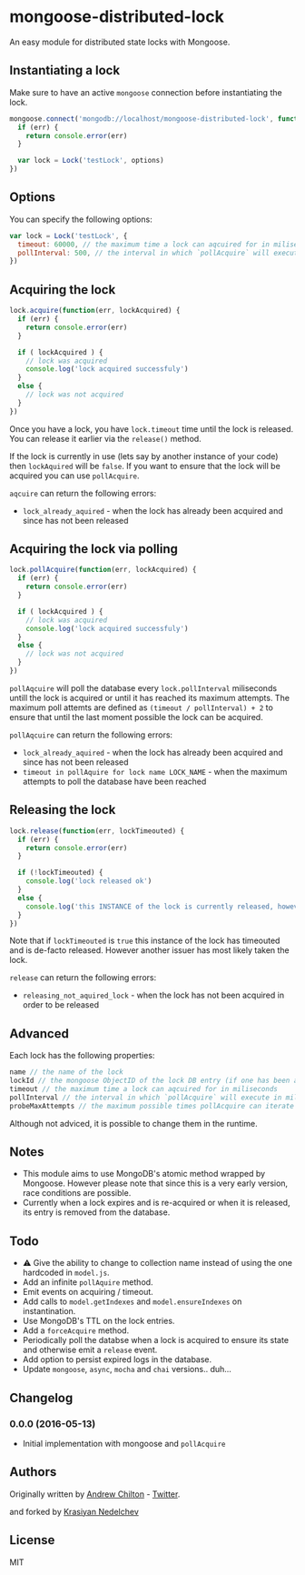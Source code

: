 # mongoose-distributed-lock #

An easy module for distributed state locks with Mongoose.

## Instantiating a lock ##

Make sure to have an active `mongoose` connection before instantiating the lock.

```js
mongoose.connect('mongodb://localhost/mongoose-distributed-lock', function(err, connection) {
  if (err) {
    return console.error(err)
  }

  var lock = Lock('testLock', options)
})
```

## Options ##

You can specify the following options:

```js
var lock = Lock('testLock', {
  timeout: 60000, // the maximum time a lock can aqcuired for in miliseconds before granting it to other issues is possible again; defaults to 60000
  pollInterval: 500, // the interval in which `pollAcquire` will execute in miliseconds; default to 500
})
```

## Acquiring the lock ##

```js
lock.acquire(function(err, lockAcquired) {
  if (err) {
    return console.error(err)
  }

  if ( lockAcquired ) {
    // lock was acquired
    console.log('lock acquired successfuly')
  }
  else {
    // lock was not acquired
  }
})
```

Once you have a lock, you have `lock.timeout` time until the lock is released. You can release it earlier via the `release()` method.

If the lock is currently in use (lets say by another instance of your code) then `lockAquired` will be `false`. If you want to ensure that the lock will be acquired you can use `pollAcquire`.

`aqcuire` can return the following errors:

- `lock_already_aquired` - when the lock has already been acquired and since has not been released


## Acquiring the lock via polling ##

```js
lock.pollAcquire(function(err, lockAcquired) {
  if (err) {
    return console.error(err)
  }

  if ( lockAcquired ) {
    // lock was acquired
    console.log('lock acquired successfuly')
  }
  else {
    // lock was not acquired
  }
})
```

`pollAqcuire` will poll the database every `lock.pollInterval` miliseconds untill the lock is acquired or until it has reached its maximum attempts. The maximum poll attemts are defined as `(timeout / pollInterval) + 2` to ensure that until the last moment possible the lock can be acquired.

`pollAqcuire` can return the following errors:

- `lock_already_aquired` - when the lock has already been acquired and since has not been released
- `timeout in pollAquire for lock name LOCK_NAME` - when the maximum attempts to poll the database have been reached

## Releasing the lock ##

```js
lock.release(function(err, lockTimeouted) {
  if (err) {
    return console.error(err)
  }

  if (!lockTimeouted) {
    console.log('lock released ok')
  }
  else {
    console.log('this INSTANCE of the lock is currently released, however the lock has probably timeouted')
  }
})
```

Note that if `lockTimeouted` is `true` this instance of the lock has timeouted and is de-facto released. However another issuer has most likely taken the lock.

`release` can return the following errors:

- `releasing_not_aquired_lock` - when the lock has not been acquired in order to be released

## Advanced ##

Each lock has the following properties:

```js
name // the name of the lock
lockId // the mongoose ObjectID of the lock DB entry (if one has been acquired)
timeout // the maximum time a lock can aqcuired for in miliseconds
pollInterval // the interval in which `pollAcquire` will execute in miliseconds
probeMaxAttempts // the maximum possible times pollAcquire can iterate before returning a timeout error
```

Although not adviced, it is possible to change them in the runtime.

## Notes ##

- This module aims to use MongoDB's atomic method wrapped by Mongoose. However please note that since this is a very early version, race conditions are possible.
- Currently when a lock expires and is re-acquired or when it is released, its entry is removed from the database.

## Todo ##

- :warning: Give the ability to change to collection name instead of using the one hardcoded in `model.js`.
- Add an infinite `pollAquire` method.
- Emit events on acquiring / timeout.
- Add calls to `model.getIndexes` and `model.ensureIndexes` on instantination.
- Use MongoDB's TTL on the lock entries.
- Add a `forceAcquire` method.
- Periodically poll the databse when a lock is acquired to ensure its state and otherwise emit a `release` event.
- Add option to persist expired logs in the database.
- Update `mongoose`, `async`, `mocha` and `chai` versions.. duh...

## Changelog ##

### 0.0.0 (2016-05-13) ###

- Initial implementation with mongoose and `pollAcquire`

## Authors ##

Originally written by [Andrew Chilton](http://chilts.org/) -
[Twitter](https://twitter.com/andychilton).

and forked by [Krasiyan Nedelchev](http://krasiyan.com)

## License ##

MIT

